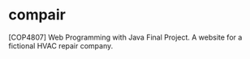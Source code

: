 # compair
 [COP4807] Web Programming with Java Final Project. A website for a fictional HVAC repair company. 
